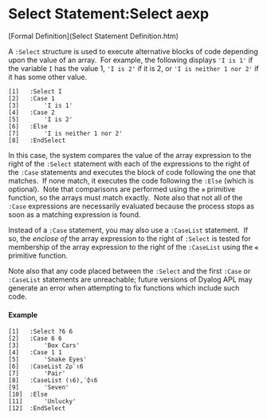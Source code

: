 




<h1 class="heading"><span class="name">Select Statement</span><span class="command">:Select aexp</span></h1>

[Formal Definition](Select Statement Definition.htm)


A `:Select` structure is used to execute alternative blocks of code depending upon the value of an array.  For example, the following displays `'I is 1'` if the variable `I` has the value 1, `'I is 2'` if it is 2, or `'I is neither 1 nor 2'` if it has some other value.
```apl
[1]   :Select I
[2]   :Case 1
[3]       'I is 1'
[4]   :Case 2
[5]       'I is 2'
[6]   :Else
[7]       'I is neither 1 nor 2'
[8]   :EndSelect
```



In this case, the system compares the value of the array expression to the right of the `:Select` statement with each of the expressions to the right of the `:Case` statements and executes the block of code following the one that matches.  If none match, it executes the code following the `:Else` (which is optional).  Note that comparisons are performed using the `≡` primitive function, so the arrays must match exactly.  Note also that not all of the `:Case` expressions are necessarily evaluated because the process stops as soon as a matching expression is found.


Instead of a `:Case` statement, you may also use a `:CaseList` statement.  If so, the *enclose of* the array expression to the right of `:Select` is tested for membership of the array expression to the right of the `:CaseList` using the `∊` primitive function.


Note also that any code placed between the `:Select` and the first `:Case` or `:CaseList` statements are unreachable; future versions of Dyalog APL may generate an error when attempting to fix functions which include such code.

#### Example
```apl
[1]   :Select ?6 6
[2]   :Case 6 6
[3]       'Box Cars'
[4]   :Case 1 1
[5]       'Snake Eyes'
[6]   :CaseList 2⍴¨⍳6
[7]       'Pair'
[8]   :CaseList (⍳6),¨⌽⍳6
[9]       'Seven'
[10]  :Else
[11]      'Unlucky'
[12]  :EndSelect



```


